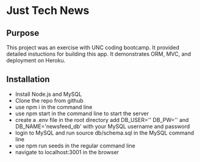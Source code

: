 # Just Tech News

## Purpose
This project was an exercise with UNC coding bootcamp.  It provided detailed instuctions for building this app.  It demonstrates ORM, MVC, and deployment on Heroku.

## Installation
* Install Node.js and MySQL
* Clone the repo from github
* use npm i in the command line
* use npm start in the command line to start the server
* create a .env file in the root directory add DB_USER='' DB_PW='' and DB_NAME='newsfeed_db' with your MySQL username and password
* login to MySQL and run source db/schema.sql in the MySQL command line
* use npm run seeds in the regular command line
* navigate to localhost:3001 in the browser

